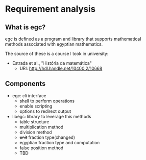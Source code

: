 # Requirement analysis

## What is egc?

egc is defined as a program and library that supports mathematical methods
associated with egyptian mathematics.

The source of these is a course I took in university:
- Estrada et al., "História da matemática"
  + URI: <http://hdl.handle.net/10400.2/10668>

## Components
- egc: cli interface
  + shell to perform operations
  + enable scripting
  + options to redirect output
- libegc: library to leverage this methods
  + table structure
  + multiplication method
  + division method
  + ~~unit~~ fraction type(changed)
  + egyptian fraction type and computation
  + false position method
  + TBD
